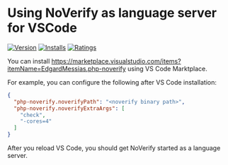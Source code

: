 # Using NoVerify as language server for VSCode

[![Version](https://vsmarketplacebadge.apphb.com/version-short/EdgardMessias.php-noverify.svg)](https://marketplace.visualstudio.com/items?itemName=EdgardMessias.php-noverify)
[![Installs](https://vsmarketplacebadge.apphb.com/installs-short/EdgardMessias.php-noverify.svg)](https://marketplace.visualstudio.com/items?itemName=EdgardMessias.php-noverify)
[![Ratings](https://vsmarketplacebadge.apphb.com/rating-short/EdgardMessias.php-noverify.svg)](https://marketplace.visualstudio.com/items?itemName=EdgardMessias.php-noverify)

You can install https://marketplace.visualstudio.com/items?itemName=EdgardMessias.php-noverify using VS Code Marktplace.

For example, you can configure the following after VS Code installation:

```json
{
  "php-noverify.noverifyPath": "<noverify binary path>",
  "php-noverify.noverifyExtraArgs": [
    "check",
    "-cores=4"
  ]
}
```

After you reload VS Code, you should get NoVerify started as a language server.
